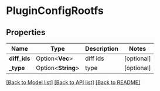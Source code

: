 # PluginConfigRootfs

## Properties

Name | Type | Description | Notes
------------ | ------------- | ------------- | -------------
**diff_ids** | Option<**Vec<String>**> | diff ids | [optional]
**_type** | Option<**String**> | type | [optional]

[[Back to Model list]](../README.md#documentation-for-models) [[Back to API list]](../README.md#documentation-for-api-endpoints) [[Back to README]](../README.md)


